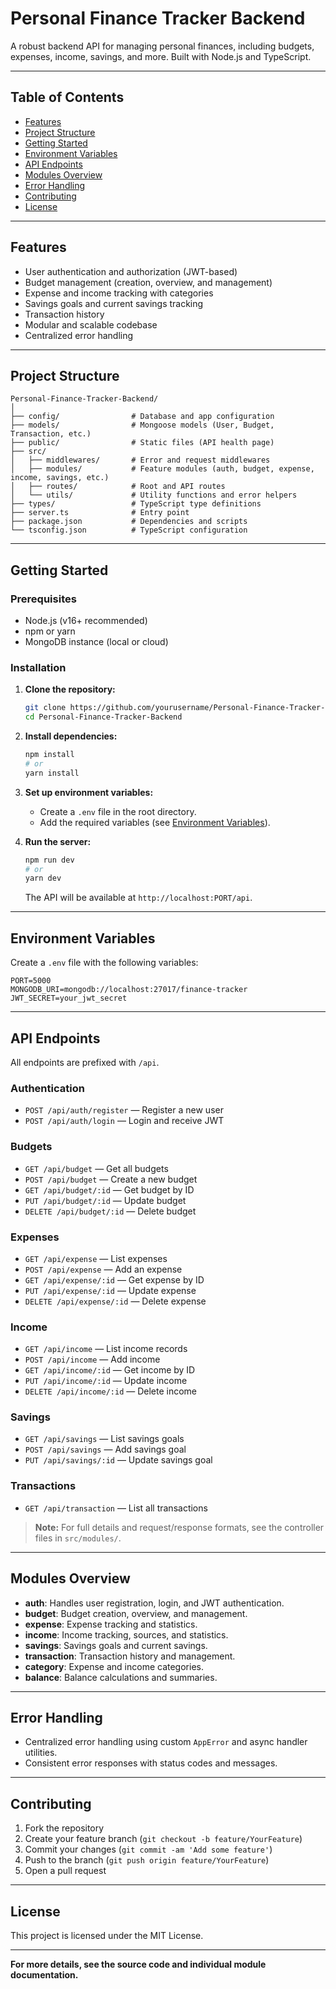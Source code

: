 # Personal Finance Tracker Backend

A robust backend API for managing personal finances, including budgets, expenses, income, savings, and more. Built with Node.js and TypeScript.

---

## Table of Contents

- [Features](#features)
- [Project Structure](#project-structure)
- [Getting Started](#getting-started)
- [Environment Variables](#environment-variables)
- [API Endpoints](#api-endpoints)
- [Modules Overview](#modules-overview)
- [Error Handling](#error-handling)
- [Contributing](#contributing)
- [License](#license)

---

## Features

- User authentication and authorization (JWT-based)
- Budget management (creation, overview, and management)
- Expense and income tracking with categories
- Savings goals and current savings tracking
- Transaction history
- Modular and scalable codebase
- Centralized error handling

---

## Project Structure

```
Personal-Finance-Tracker-Backend/
│
├── config/                # Database and app configuration
├── models/                # Mongoose models (User, Budget, Transaction, etc.)
├── public/                # Static files (API health page)
├── src/
│   ├── middlewares/       # Error and request middlewares
│   ├── modules/           # Feature modules (auth, budget, expense, income, savings, etc.)
│   ├── routes/            # Root and API routes
│   └── utils/             # Utility functions and error helpers
├── types/                 # TypeScript type definitions
├── server.ts              # Entry point
├── package.json           # Dependencies and scripts
└── tsconfig.json          # TypeScript configuration
```

---

## Getting Started

### Prerequisites

- Node.js (v16+ recommended)
- npm or yarn
- MongoDB instance (local or cloud)

### Installation

1. **Clone the repository:**

   ```bash
   git clone https://github.com/yourusername/Personal-Finance-Tracker-Backend.git
   cd Personal-Finance-Tracker-Backend
   ```

2. **Install dependencies:**

   ```bash
   npm install
   # or
   yarn install
   ```

3. **Set up environment variables:**
   - Create a `.env` file in the root directory.
   - Add the required variables (see [Environment Variables](#environment-variables)).

4. **Run the server:**

   ```bash
   npm run dev
   # or
   yarn dev
   ```

   The API will be available at `http://localhost:PORT/api`.

---

## Environment Variables

Create a `.env` file with the following variables:

```
PORT=5000
MONGODB_URI=mongodb://localhost:27017/finance-tracker
JWT_SECRET=your_jwt_secret
```

---

## API Endpoints

All endpoints are prefixed with `/api`.

### Authentication

- `POST /api/auth/register` — Register a new user
- `POST /api/auth/login` — Login and receive JWT

### Budgets

- `GET /api/budget` — Get all budgets
- `POST /api/budget` — Create a new budget
- `GET /api/budget/:id` — Get budget by ID
- `PUT /api/budget/:id` — Update budget
- `DELETE /api/budget/:id` — Delete budget

### Expenses

- `GET /api/expense` — List expenses
- `POST /api/expense` — Add an expense
- `GET /api/expense/:id` — Get expense by ID
- `PUT /api/expense/:id` — Update expense
- `DELETE /api/expense/:id` — Delete expense

### Income

- `GET /api/income` — List income records
- `POST /api/income` — Add income
- `GET /api/income/:id` — Get income by ID
- `PUT /api/income/:id` — Update income
- `DELETE /api/income/:id` — Delete income

### Savings

- `GET /api/savings` — List savings goals
- `POST /api/savings` — Add savings goal
- `PUT /api/savings/:id` — Update savings goal

### Transactions

- `GET /api/transaction` — List all transactions

> **Note:** For full details and request/response formats, see the controller files in `src/modules/`.

---

## Modules Overview

- **auth**: Handles user registration, login, and JWT authentication.
- **budget**: Budget creation, overview, and management.
- **expense**: Expense tracking and statistics.
- **income**: Income tracking, sources, and statistics.
- **savings**: Savings goals and current savings.
- **transaction**: Transaction history and management.
- **category**: Expense and income categories.
- **balance**: Balance calculations and summaries.

---

## Error Handling

- Centralized error handling using custom `AppError` and async handler utilities.
- Consistent error responses with status codes and messages.

---

## Contributing

1. Fork the repository
2. Create your feature branch (`git checkout -b feature/YourFeature`)
3. Commit your changes (`git commit -am 'Add some feature'`)
4. Push to the branch (`git push origin feature/YourFeature`)
5. Open a pull request

---

## License

This project is licensed under the MIT License.

---

**For more details, see the source code and individual module documentation.**
